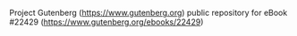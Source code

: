 Project Gutenberg (https://www.gutenberg.org) public repository for eBook #22429 (https://www.gutenberg.org/ebooks/22429)
